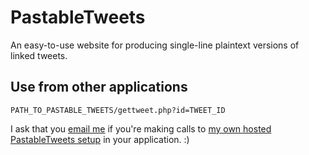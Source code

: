 PastableTweets
==============

An easy-to-use website for producing single-line plaintext versions of linked tweets.

Use from other applications
---------------------------
`PATH_TO_PASTABLE_TWEETS/gettweet.php?id=TWEET_ID`

I ask that you [email me](mailto:pastabletweets@blha303.com.au) if you're making calls to [my own hosted PastableTweets setup](http://blha303.com.au/pastabletweets) in your application. :)
